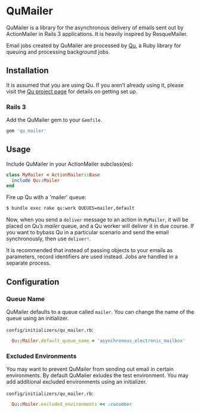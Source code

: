 # QuMailer

QuMailer is a library for the asynchronous delivery of emails sent out by ActionMailer in Rails 3 applications. It is heavily inspired by ResqueMailer.

Email jobs created by QuMailer are processed by [Qu](https://github.com/bkeepers/qu), a Ruby library for queuing and processing background jobs.

## Installation

It is assumed that you are using Qu. If you aren’t already using it, please visit the [Qu project page](https://github.com/bkeepers/qu) for details on getting set up.

### Rails 3

Add the QuMailer gem to your `Gemfile`.

``` ruby
gem 'qu_mailer'
```

## Usage

Include QuMailer in your ActionMailer subclass(es):

``` ruby
class MyMailer < ActionMailer::Base
  include Qu::Mailer
end
```

Fire up Qu with a 'mailer' queue:

``` sh
$ bundle exec rake qu:work QUEUES=mailer,default
```

Now, when you send a `deliver` message to an action in `MyMailer`, it will be placed on Qu’s *mailer* queue, and a Qu worker will deliver it in due course. If you want to bybass Qu in a particular scenario and send the email synchronously, then use `deliver!`.

It is recommended that instead of passing objects to your emails as parameters, record identifiers are used instead. Jobs are handled in a separate process.

## Configuration

### Queue Name

QuMailer defaults to a queue called `mailer`. You can change the name of the queue using an initializer. 

`config/initializers/qu_mailer.rb`:

``` ruby
  Qu::Mailer.default_queue_name = 'asynchronous_electronic_mailbox'
```

### Excluded Environments

You may want to prevent QuMailer from sending out email in certain environments. By default QuMailer exludes the test environment. You may add additional excluded environments using an initializer.

`config/initializers/qu_mailer.rb`:

``` ruby
  Qu::Mailer.excluded_environments << :cucumber
```
